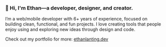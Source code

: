 ### 👋 Hi, I'm Ethan—a developer, designer, and creator.

I’m a web/mobile developer with 6+ years of experience, focused on building clean, functional, and fun projects. I love creating tools that people enjoy using and exploring new ideas through design and code.

Check out my portfolio for more: [ethanlanting.dev](https://ethanlanting.dev/)
